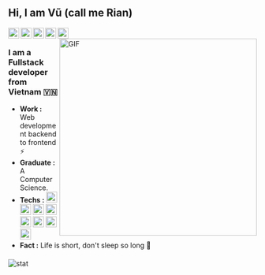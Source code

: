## Hi, I am Vũ (call me Rian)

<a href="https://twitter.com/vyquocvu">
  <img align="left" alt="Vu's Twitter" width="22px" src="https://cdn.jsdelivr.net/npm/simple-icons@v3/icons/twitter.svg" />
</a>
<a href="https://www.linkedin.com/in/vyquocvu">
  <img align="left" alt="Vu's Linkdein" width="22px" src="https://cdn.jsdelivr.net/npm/simple-icons@v3/icons/linkedin.svg" />
</a>
<a href="https://github.com/vyquocvu">
  <img align="left" alt="Vu's Github" width="22px" src="https://cdn.jsdelivr.net/npm/simple-icons@v3/icons/github.svg" />
</a>
<a href="https://t.me/vyquocvu">
  <img align="left" alt="Vu's Telegram" width="22px" src="https://cdn.jsdelivr.net/npm/simple-icons@v3/icons/telegram.svg" />
</a>
<a href="mailto:vyquocvu@gmail.com">
  <img align="left" alt="Vu's mail" width="22px" src="https://cdn.jsdelivr.net/npm/simple-icons@v3/icons/gmail.svg" />
</a>
<br />
<img align="right" alt="GIF" width="400px" src="https://storage.googleapis.com/gweb-uniblog-publish-prod/original_images/Dino_non-birthday_version.gif" />

### I am a Fullstack developer from Vietnam 🇻🇳
-  **Work :** Web development backend to frontend :zap:
-  **Graduate :** A Computer Science. 
-  **Techs :** <img alt="html" width="22px" src="https://cdn.jsdelivr.net/npm/simple-icons@v3/icons/ruby.svg" />    <img alt="html" width="22px" src="https://cdn.jsdelivr.net/npm/simple-icons@v3/icons/jquery.svg" />    <img alt="html" width="22px" src="https://cdn.jsdelivr.net/npm/simple-icons@v3/icons/html5.svg" />   <img alt="html" width="22px" src="https://cdn.jsdelivr.net/npm/simple-icons@v3/icons/css3.svg" />    <img alt="html" width="22px" src="https://cdn.jsdelivr.net/npm/simple-icons@v3/icons/linux.svg" />    <img alt="html" width="22px" src="https://cdn.jsdelivr.net/npm/simple-icons@v3/icons/vue-dot-js.svg" />   <img alt="html" width="22px" src="https://cdn.jsdelivr.net/npm/simple-icons@v3/icons/react.svg" />    <img alt="html" width="22px" src="https://cdn.jsdelivr.net/npm/simple-icons@v3/icons/node-dot-js.svg" /> 
-  **Fact :** Life is short, don't sleep so long :sunrise: 

####

<img alt="stat" src="https://github-readme-stats.vercel.app/api?username=vyquocvu&hide=%5B%22contribs%22,%22issues%22%5D&hide_title=true&show_icons=true&hide_border=true" />
